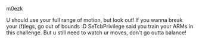m0ezk

U should use your full range of motion, but look out!
If you wanna break your (f)legs, go out of bounds :D
SeTcbPrivilege said you train your ARMs in this challenge.
But u still need to watch ur moves, don't go outta balance!
